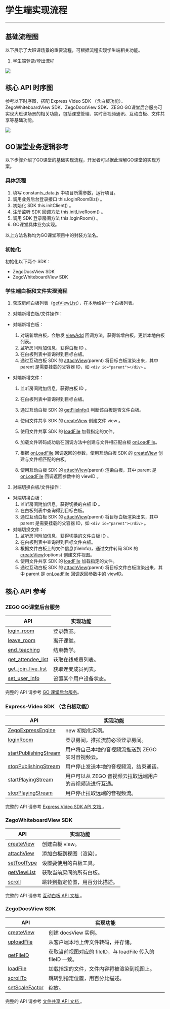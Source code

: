 # 学生端实现流程
---

## 基础流程图
以下展示了大班课场景的重要流程，可根据流程实现学生端相关功能。

1. 学生端登录/登出流程

<Frame width="512" height="auto" caption=""><img src="https://doc-media.zego.im/sdk-doc/Pics/学生进房.png" /></Frame>

## 核心 API 时序图
参考以下时序图，搭配 Express Video SDK （含白板功能）、ZegoWhiteboardView SDK、ZegoDocsView SDK、ZEGO GO课堂后台服务可实现大班课场景的相关功能，包括课堂管理、实时音视频通讯、互动白板、文件共享等基础功能。

<Frame width="512" height="auto" caption=""><img src="https://doc-media.zego.im/sdk-doc/Pics/GoClass/UMLs/LargeClass_Web_zh.png" /></Frame>

## GO课堂业务逻辑参考
以下步骤介绍了GO课堂的基础实现流程，开发者可以据此理解GO课堂的实现方案。

### 具体流程
1. 填写 constants_data.js 中项目所需参数，运行项目。
2. 调用业务后台登录接口 this.loginRoomBiz() 。
3. 初始化 SDK this.initClient() 。
4. 注册监听 SDK 回调方法 this.initLiveRoom() 。
5. 调用 SDK 登录房间方法 this.loginRoom() 。
6. GO课堂具体业务实现。


<Note title="说明">

 
以上方法名称均为GO课堂项目中的封装方法名。
</Note>


### 初始化

初始化以下两个 SDK：

- ZegoDocsView SDK
- ZegoWhiteboardView SDK

### 学生端白板和文件实现流程

1. 获取房间白板列表（[getViewList](https://doc-zh.zego.im/article/api?doc=WhiteBoardView_API~javascript_web~class~ZegoExpressEngine#get-view-list)），在本地维护一个白板列表。

2. 对端新增白板/文件操作：

- 对端新增白板：

  1. 对端新增白板，会触发 [viewAdd](https://doc-zh.zego.im/article/api?doc=WhiteBoardView_API~javascript_web~interface~ZegoEvent#view-add) 回调方法，获得新增白板，更新本地白板列表。
  2. 监听房间附加信息，获得白板 ID 。
  3. 在白板列表中查询得到目标白板。
  4. 通过互动白板 SDK 的 [attachView](https://doc-zh.zego.im/article/api?doc=WhiteBoardView_API~javascript_web~class~ZegoExpressEngine#attach-view)(parent) 将目标白板渲染出来，其中 parent 是需要挂载的父容器 ID，如 `<div id="parent"></div>` 。

- 对端新增文件：

  1. 监听房间附加信息，获得白板 ID 。

  2. 在白板列表中查询得到目标白板。

  3. 通过互动白板 SDK 的 [getFileInfo()](https://doc-zh.zego.im/article/api?doc=WhiteBoardView_API~javascript_web~interface~ZegoWhiteboardView#get-file-info) 判断该白板是否文件白板。

  4. 使用文件共享 SDK 的 [createView](https://doc-zh.zego.im/article/api?doc=DocsView_API~javascript_web~class~ZegoExpressDocs#create-view) 创建文件 view 。

  5. 使用文件共享 SDK 的 [loadFile](https://doc-zh.zego.im/article/api?doc=DocsView_API~javascript_web~interface~ZegoDocsView#load-file) 加载指定的文件。

  6. 加载文件转码成功后在回调方法中创建与文件相匹配白板 [onLoadFile](https://doc-zh.zego.im/article/api?doc=DocsView_API~javascript_web~interface~ZegoEvent#on-load-file)。

  7. 根据 [onLoadFile](https://doc-zh.zego.im/article/api?doc=DocsView_API~javascript_web~interface~ZegoEvent#on-load-file) 回调返回的参数，使用互动白板 SDK 的 [createView](https://doc-zh.zego.imhttps://doc-zh.zego.im/article/api?doc=WhiteBoardView_API~javascript_web~class~ZegoExpressEngine#create-view) 创建与文件相匹配的白板。

  8. 使用互动白板 SDK 的 [attachView](https://doc-zh.zego.im/article/api?doc=WhiteBoardView_API~javascript_web~class~ZegoExpressEngine#attach-view)(parent) 渲染白板，其中 parent 是 [onLoadFile](https://doc-zh.zego.im/article/api?doc=DocsView_API~javascript_web~interface~ZegoEvent#on-load-file) 回调返回参数中的 viewID 。

        

3. 对端切换白板/文件操作：

- 对端切换白板：
  1. 监听房间附加信息，获得切换的白板 ID 。
  2. 在白板列表中查询得到目标白板。
  3. 通过互动白板 SDK 的 [attachView](https://doc-zh.zego.im/article/api?doc=WhiteBoardView_API~javascript_web~class~ZegoExpressEngine#attach-view)(parent) 将目标白板渲染出来，其中 parent 是需要挂载的父容器 ID，如 `<div id="parent"></div>` 。
- 对端切换文件：
   1. 监听房间附加信息，获得切换的文件白板 ID 。
   2. 在白板列表中查询得到目标文件白板。
   3. 根据文件白板上的文件信息(fileInfo)，通过文件转码 SDK 的 [createView](https://doc-zh.zego.imhttps://doc-zh.zego.im/article/api?doc=WhiteBoardView_API~javascript_web~class~ZegoExpressEngine#create-view)(options) 创建文件视图。
   4. 使用文件共享 SDK 的 [loadFile](https://doc-zh.zego.im/article/api?doc=DocsView_API~javascript_web~interface~ZegoDocsView#load-file) 加载指定的文件。
   5. 通过互动白板 SDK 的 [attachView](https://doc-zh.zego.im/article/api?doc=WhiteBoardView_API~javascript_web~class~ZegoExpressEngine#attach-view)(parent) 将目标文件白板渲染出来，其中 parent 是 [onLoadFile](https://doc-zh.zego.im/article/api?doc=DocsView_API~javascript_web~interface~ZegoEvent#on-load-file) 回调返回参数中的 viewID。


## 核心 API 参考

### ZEGO GO课堂后台服务
 
|API|实现功能|
|-|-|
|[login_room ](/large-class/server-api/login-room)| 登录教室。|
|[leave_room ](/large-class/server-api/leave-room)|离开课堂。|
|[end_teaching ](/large-class/server-api/end-teaching)|结束教学。|
|[get_attendee_list ](/large-class/server-api/get-attendee-list)|获取在线成员列表。|
|[get_join_live_list ](/large-class/server-api/get-join-live-list)|获取连麦成员列表。|
|[set_user_info ](/large-class/server-api/set-user-info)|设置某个用户设备状态。|

<Note title="说明">

 
完整的 API 请参考 [GO 课堂后台服务](/large-class/server-api/accessing-server-apis)。
</Note>

### Express-Video SDK （含白板功能）

|API|实现功能|
|-|-|
|[ZegoExpressEngine ](https://doc-zh.zego.im/article/api?doc=Express_Video_SDK_API~javascript_web~class~ZegoExpressEngine#constructor)|new 初始化实例。|
|[loginRoom ](https://doc-zh.zego.im/article/api?doc=Express_Video_SDK_API~javascript_web~class~ZegoExpressEngine#login-room)|登录房间，推拉流前必须登录房间。|
|[startPublishingStream ](https://doc-zh.zego.im/article/api?doc=Express_Video_SDK_API~javascript_web~class~ZegoExpressEngine#start-publishing-stream)|用户将自己本地的音视频流推送到 ZEGO 实时音视频云。|
|[stopPublishingStream ](https://doc-zh.zego.im/article/api?doc=Express_Video_SDK_API~javascript_web~class~ZegoExpressEngine#stop-publishing-stream)|用户停止发送本地的音视频流，结束通话。|
|[startPlayingStream ](https://doc-zh.zego.im/article/api?doc=Express_Video_SDK_API~javascript_web~class~ZegoExpressEngine#start-playing-stream)|用户可以从 ZEGO 音视频云拉取远端用户的音视频流进行互通。|
|[stopPlayingStream ](https://doc-zh.zego.im/article/api?doc=Express_Video_SDK_API~javascript_web~class~ZegoExpressEngine#stop-playing-stream)|用户停止拉取远端的音视频流。|

<Note title="说明">

 
完整的 API 请参考 [Express Video SDK API 文档 ](https://doc-zh.zego.im/article/api?doc=Express_Video_SDK_API~javascript_web~class)。
</Note>

### ZegoWhiteboardView SDK

|API|实现功能|
|-|-|
|[createView](https://doc-zh.zego.im/article/api?doc=WhiteBoardView_API~javascript_web~class~ZegoExpressEngine#create-view)|创建白板 view。|
|[attachView](https://doc-zh.zego.im/article/api?doc=WhiteBoardView_API~javascript_web~class~ZegoExpressEngine#attach-view)|添加白板到视图（渲染）。|
|[setToolType](https://doc-zh.zego.im/article/api?doc=WhiteBoardView_API~javascript_web~interface~ZegoWhiteboardView#set-tool-type)|设置要使用的白板工具。|
|[getViewList](https://doc-zh.zego.im/article/api?doc=WhiteBoardView_API~javascript_web~class~ZegoExpressEngine#get-view-list)|获取当前房间的所有白板。|
|[scroll](https://doc-zh.zego.im/article/api?doc=WhiteBoardView_API~javascript_web~interface~ZegoWhiteboardView#scroll)|跳转到指定位置，用百分比描述。|

<Note title="说明">

 
完整的 API 请参考 [互动白板 API 文档 ](https://doc-zh.zego.im/article/api?doc=WhiteBoardView_API~javascript_web~class)。
</Note>

### ZegoDocsView SDK

|API|实现功能|
|-|-|
|[createView](https://doc-zh.zego.im/article/api?doc=DocsView_API~Javascript_web~class~ZegoExpressDocs#create-view)| 创建 docsView 实例。|
|[uploadFile](https://doc-zh.zego.im/article/api?doc=DocsView_API~Javascript_web~class~ZegoExpressDocs#upload-file)| 从客户端本地上传文件转码，并存储。|
|[getFileID](https://doc-zh.zego.im/article/api?doc=DocsView_API~javascript_web~interface~ZegoDocsView#get-file-id)| 获取当前视图对应的 fileID，与 loadFile 传入的 fileID 一致。|
|[loadFile](https://doc-zh.zego.im/article/api?doc=DocsView_API~javascript_web~interface~ZegoDocsView#load-file)|加载指定的文件，文件内容将被渲染到视图上。|
|[scrollTo](https://doc-zh.zego.im/article/api?doc=DocsView_API~javascript_web~interface~ZegoDocsView#scroll-to)|跳转到指定位置，用百分比描述。|
|[setScaleFactor](https://doc-zh.zego.im/article/api?doc=DocsView_API~javascript_web~interface~ZegoDocsView#set-scale-factor)|缩放。|

<Note title="说明">

 
完整的 API 请参考 [文件共享 API 文档 ](https://doc-zh.zego.im/article/api?doc=DocsView_API~javascript_web~class)。
</Note>
